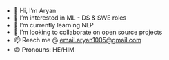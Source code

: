 - 👋 Hi, I’m Aryan
- 👀 I’m interested in ML - DS & SWE roles
- 🌱 I’m currently learning NLP 
- 💞️ I’m looking to collaborate on open source projects
- 📫 Reach me @ email.aryan1005@gmail.com
- 😄 Pronouns: HE/HIM


<!---
aryan5v/aryan5v is a ✨ special ✨ repository because its `README.md` (this file) appears on your GitHub profile.
You can click the Preview link to take a look at your changes.
--->
